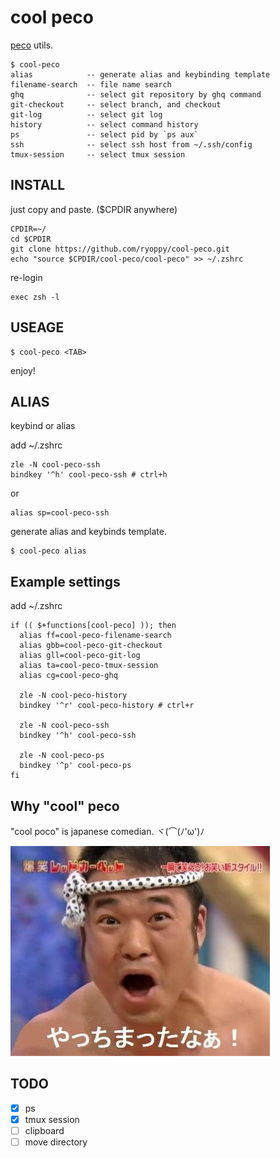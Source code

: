# cool peco

[peco](https://github.com/peco/peco) utils.

```
$ cool-peco
alias            -- generate alias and keybinding template
filename-search  -- file name search
ghq              -- select git repository by ghq command
git-checkout     -- select branch, and checkout
git-log          -- select git log
history          -- select command history
ps               -- select pid by `ps aux`
ssh              -- select ssh host from ~/.ssh/config
tmux-session     -- select tmux session
```

## INSTALL

just copy and paste. ($CPDIR anywhere)

```
CPDIR=~/
cd $CPDIR
git clone https://github.com/ryoppy/cool-peco.git
echo "source $CPDIR/cool-peco/cool-peco" >> ~/.zshrc
```

re-login

```
exec zsh -l
```

## USEAGE

```
$ cool-peco <TAB>
```

enjoy!

## ALIAS

keybind or alias

add ~/.zshrc

```
zle -N cool-peco-ssh
bindkey '^h' cool-peco-ssh # ctrl+h
```

or

```
alias sp=cool-peco-ssh
```

generate alias and keybinds template.

```
$ cool-peco alias
```

## Example settings

add ~/.zshrc

```
if (( $+functions[cool-peco] )); then
  alias ff=cool-peco-filename-search
  alias gbb=cool-peco-git-checkout
  alias gll=cool-peco-git-log
  alias ta=cool-peco-tmux-session
  alias cg=cool-peco-ghq

  zle -N cool-peco-history
  bindkey '^r' cool-peco-history # ctrl+r

  zle -N cool-peco-ssh
  bindkey '^h' cool-peco-ssh

  zle -N cool-peco-ps
  bindkey '^p' cool-peco-ps
fi
```

## Why "cool" peco

"cool poco" is japanese comedian. ヾ(⌒(ﾉ'ω')ﾉ

![クールポコ](./cool-poco.jpg)

## TODO

- [x] ps
- [x] tmux session
- [ ] clipboard
- [ ] move directory
